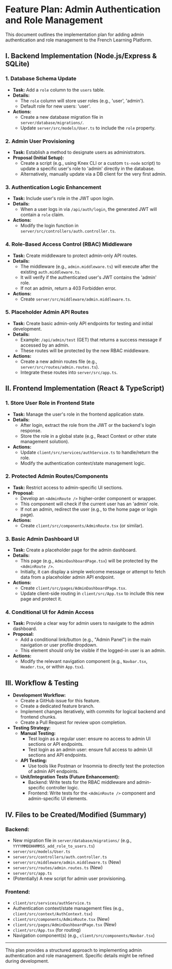 # Feature Plan: Admin Authentication and Role Management

This document outlines the implementation plan for adding admin authentication and role management to the French Learning Platform.

## I. Backend Implementation (Node.js/Express & SQLite)

### 1. Database Schema Update
*   **Task:** Add a `role` column to the `users` table.
*   **Details:**
    *   The `role` column will store user roles (e.g., 'user', 'admin').
    *   Default role for new users: 'user'.
*   **Actions:**
    *   Create a new database migration file in `server/database/migrations/`.
    *   Update `server/src/models/User.ts` to include the `role` property.

### 2. Admin User Provisioning
*   **Task:** Establish a method to designate users as administrators.
*   **Proposal (Initial Setup):**
    *   Create a script (e.g., using Knex CLI or a custom `ts-node` script) to update a specific user's role to 'admin' directly in the database.
    *   Alternatively, manually update via a DB client for the very first admin.

### 3. Authentication Logic Enhancement
*   **Task:** Include user's role in the JWT upon login.
*   **Details:**
    *   When a user logs in via `/api/auth/login`, the generated JWT will contain a `role` claim.
*   **Actions:**
    *   Modify the login function in `server/src/controllers/auth.controller.ts`.

### 4. Role-Based Access Control (RBAC) Middleware
*   **Task:** Create middleware to protect admin-only API routes.
*   **Details:**
    *   The middleware (e.g., `admin.middleware.ts`) will execute after the existing `auth.middleware.ts`.
    *   It will verify if the authenticated user's JWT contains the 'admin' role.
    *   If not an admin, return a 403 Forbidden error.
*   **Actions:**
    *   Create `server/src/middleware/admin.middleware.ts`.

### 5. Placeholder Admin API Routes
*   **Task:** Create basic admin-only API endpoints for testing and initial development.
*   **Details:**
    *   Example: `/api/admin/test` (GET) that returns a success message if accessed by an admin.
    *   These routes will be protected by the new RBAC middleware.
*   **Actions:**
    *   Create a new admin routes file (e.g., `server/src/routes/admin.routes.ts`).
    *   Integrate these routes into `server/src/app.ts`.

## II. Frontend Implementation (React & TypeScript)

### 1. Store User Role in Frontend State
*   **Task:** Manage the user's role in the frontend application state.
*   **Details:**
    *   After login, extract the role from the JWT or the backend's login response.
    *   Store the role in a global state (e.g., React Context or other state management solution).
*   **Actions:**
    *   Update `client/src/services/authService.ts` to handle/return the role.
    *   Modify the authentication context/state management logic.

### 2. Protected Admin Routes/Components
*   **Task:** Restrict access to admin-specific UI sections.
*   **Proposal:**
    *   Develop an `<AdminRoute />` higher-order component or wrapper.
    *   This component will check if the current user has an 'admin' role.
    *   If not an admin, redirect the user (e.g., to the home page or login page).
*   **Actions:**
    *   Create `client/src/components/AdminRoute.tsx` (or similar).

### 3. Basic Admin Dashboard UI
*   **Task:** Create a placeholder page for the admin dashboard.
*   **Details:**
    *   This page (e.g., `AdminDashboardPage.tsx`) will be protected by the `<AdminRoute />`.
    *   Initially, it can display a simple welcome message or attempt to fetch data from a placeholder admin API endpoint.
*   **Actions:**
    *   Create `client/src/pages/AdminDashboardPage.tsx`.
    *   Update client-side routing in `client/src/App.tsx` to include this new page and protect it.

### 4. Conditional UI for Admin Access
*   **Task:** Provide a clear way for admin users to navigate to the admin dashboard.
*   **Proposal:**
    *   Add a conditional link/button (e.g., "Admin Panel") in the main navigation or user profile dropdown.
    *   This element should only be visible if the logged-in user is an admin.
*   **Actions:**
    *   Modify the relevant navigation component (e.g., `Navbar.tsx`, `Header.tsx`, or within `App.tsx`).

## III. Workflow & Testing

*   **Development Workflow:**
    *   Create a GitHub issue for this feature.
    *   Create a dedicated feature branch.
    *   Implement changes iteratively, with commits for logical backend and frontend chunks.
    *   Create a Pull Request for review upon completion.
*   **Testing Strategy:**
    *   **Manual Testing:**
        *   Test login as a regular user: ensure no access to admin UI sections or API endpoints.
        *   Test login as an admin user: ensure full access to admin UI sections and API endpoints.
    *   **API Testing:**
        *   Use tools like Postman or Insomnia to directly test the protection of admin API endpoints.
    *   **Unit/Integration Tests (Future Enhancement):**
        *   Backend: Write tests for the RBAC middleware and admin-specific controller logic.
        *   Frontend: Write tests for the `<AdminRoute />` component and admin-specific UI elements.

## IV. Files to be Created/Modified (Summary)

### Backend:
*   New migration file in `server/database/migrations/` (e.g., `YYYYMMDDHHMMSS_add_role_to_users.ts`)
*   `server/src/models/User.ts`
*   `server/src/controllers/auth.controller.ts`
*   `server/src/middleware/admin.middleware.ts` (New)
*   `server/src/routes/admin.routes.ts` (New)
*   `server/src/app.ts`
*   (Potentially) A new script for admin user provisioning.

### Frontend:
*   `client/src/services/authService.ts`
*   Authentication context/state management files (e.g., `client/src/context/AuthContext.tsx`)
*   `client/src/components/AdminRoute.tsx` (New)
*   `client/src/pages/AdminDashboardPage.tsx` (New)
*   `client/src/App.tsx` (for routing)
*   Navigation component(s) (e.g., `client/src/components/Navbar.tsx`)

---
This plan provides a structured approach to implementing admin authentication and role management. Specific details might be refined during development.
